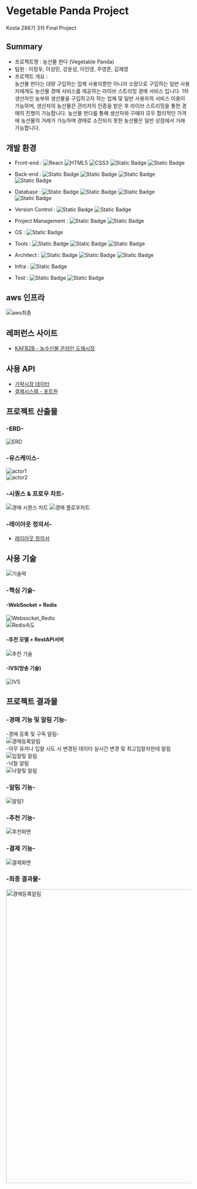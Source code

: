# Vegetable Panda Project
Kosta 286기 3차 Final Project  

## Summary
- 프로젝트명 : 농산물 판다 (Vegetable Panda)  
- 팀원 : 이정우, 이성민, 강윤성, 이인영, 주영준, 김재영  
- 프로젝트 개요 :  
농산물 판다는 대량 구입하는 업체 사용자뿐만 아니라 소량으로 구입하는 일반 사용자에게도 농산물 경매 서비스를 제공하는 라이브 스트리밍 경매 서비스 입니다. 1차 생산자인 농부와 생산물을 구입하고자 하는 업체 및 일반 사용자의 서비스 이용이 가능하며, 생산자의 농산물은 관리자의 인증을 받은 후 라이브 스트리밍을 통한 경매의 진행이 가능합니다. 농산물 판다를 통해 생산자와 구매자 모두 합리적인 가격에 농산물의 거래가 가능하며 경매로 소진되지 못한 농산물은 일반 상점에서 거래 가능합니다.


## 개발 환경  
- Front-end :
![React](https://img.shields.io/badge/react-black?style=for-the-badge&logo=react&logoColor=%2361DAFB)
![HTML5](https://img.shields.io/badge/html5-%23E34F26?style=for-the-badge&logo=html5&logoColor=white)
![CSS3](https://img.shields.io/badge/css3-%231572B6?style=for-the-badge&logo=css3)
![Static Badge](https://img.shields.io/badge/IVS-%23ec7211?style=for-the-badge&logoColor=white)
![Static Badge](https://img.shields.io/badge/javascript-black?style=for-the-badge&logo=javascript&logoColor=%23F7DF1E)

- Back-end :
![Static Badge](https://img.shields.io/badge/springboot-6DB33F?style=for-the-badge&logo=springboot&color=white)
![Static Badge](https://img.shields.io/badge/java-%23e14a3a?style=for-the-badge)
![Static Badge](https://img.shields.io/badge/flask-%23000000?style=for-the-badge&logo=flask&logoColor=white)
![Static Badge](https://img.shields.io/badge/python-%233776AB?style=for-the-badge&logo=python&logoColor=white)

- Database :
![Static Badge](https://img.shields.io/badge/mysql-%234479A1?style=for-the-badge&logo=mysql&logoColor=white)
![Static Badge](https://img.shields.io/badge/s3-%23569A31?style=for-the-badge&logo=amazons3&logoColor=white)
![Static Badge](https://img.shields.io/badge/rds-%23527FFF?style=for-the-badge&logo=amazonrds&logoColor=white)
![Static Badge](https://img.shields.io/badge/redis-%23d82a20?style=for-the-badge)

- Version Control :
![Static Badge](https://img.shields.io/badge/git-%23F05032?style=for-the-badge&logo=git&logoColor=white)
![Static Badge](https://img.shields.io/badge/github-%23181717?style=for-the-badge&logo=github)

- Project Management :
![Static Badge](https://img.shields.io/badge/jira-%230052CC?style=for-the-badge&logo=jira)
![Static Badge](https://img.shields.io/badge/notion-%23000000?style=for-the-badge&logo=notion)

- OS :
![Static Badge](https://img.shields.io/badge/window11-blue?style=for-the-badge)

- Tools :
![Static Badge](https://img.shields.io/badge/intellij-%23000000?style=for-the-badge&logo=intellijidea)
![Static Badge](https://img.shields.io/badge/VSCode-%232F80ED?style=for-the-badge)
![Static Badge](https://img.shields.io/badge/spyder-%238C0000?style=for-the-badge&logo=spyderide)

- Architect :
![Static Badge](https://img.shields.io/badge/ERDCLOUD-black?style=for-the-badge&logo=icloud&logoColor=white)
![Static Badge](https://img.shields.io/badge/DrawIO-%23F08705?style=for-the-badge&logo=diagramsdotnet&logoColor=white)
![Static Badge](https://img.shields.io/badge/figma-%23F24E1E?style=for-the-badge&logo=figma&logoColor=white)

- Infra :
![Static Badge](https://img.shields.io/badge/AWS-%23232F3E?style=for-the-badge&logo=amazonwebservices&logoColor=white)

- Test :
![Static Badge](https://img.shields.io/badge/postman-%23FF6C37?style=for-the-badge&logo=postman&logoColor=white)
![Static Badge](https://img.shields.io/badge/junit5-%2325A162?style=for-the-badge&logo=junit5&logoColor=white)

## aws 인프라
![aws최종](https://github.com/user-attachments/assets/74297328-f392-404e-9cce-0514579263c3)


## 레퍼런스 사이트  
- [KAFB2B - 농수산물 온라인 도매시장](https://kafb2b.or.kr/client/mn/main/main.do)

## 사용 API  
- [가락시장 데이터](https://data.seoul.go.kr/dataList/OA-2662/S/1/datasetView.do)
- [결제시스템 - 포트원](https://portone.io/)

## 프로젝트 산출물
### -ERD-  
![ERD](https://github.com/user-attachments/assets/5fbab0ff-a8ad-4655-b5a2-a282f4eb2309) 

### -유스케이스-  
![actor1](https://github.com/user-attachments/assets/60c5da99-bb22-4296-a23a-6fe5941bc852)  
![actor2](https://github.com/user-attachments/assets/02b8d4e6-9a48-494a-a5fd-475624278f49)  

### -시퀀스 & 프로우 차트-  
![경매 시퀀스 차트](https://github.com/user-attachments/assets/57d0f671-caa0-4a59-b4fe-d1ebb8580115)
![경매 플로우차트](https://github.com/user-attachments/assets/1a7b5c26-9006-43b9-8091-bb8bec688f48)

### -레이아웃 정의서-
- [레이아웃 정의서](https://www.figma.com/design/VS3O9n5gdeCGlE01srZnjg/finalProject_%ED%94%BC%EA%B7%B8%EB%A7%88?node-id=0-1&t=Ne12ajC3fU63yYDc-1)

## 사용 기술  
![기술력](https://github.com/user-attachments/assets/8ef9b9a3-4a9b-4edc-87e6-f6f58c0499a8)  

### -핵심 기술-  
#### -WebSocket + Redis
![Websocket_Redis](https://github.com/user-attachments/assets/e9f0e4c9-ffc7-4c5d-bb6c-e1c56312c6c2)  
![Redis속도](https://github.com/user-attachments/assets/31ba141e-951c-4021-9458-29156da89a25)

#### -추천 모델 + RestAPI서버  
![추천 기술](https://github.com/user-attachments/assets/18fa660d-a6de-4348-92cb-009f57b8db7c)  

#### -IVS(방송 기술)  
![IVS](https://github.com/user-attachments/assets/022cf312-6106-42ad-9892-05d0106a7048)

## 프로젝트 결과물  
### -경매 기능 및 알림 기능-  
  -경매 등록 및 구독 알림-  
![경매등록알림](https://github.com/user-attachments/assets/52c63b58-22e9-477f-be7d-b4c44adf2489)  
  -아무 유저나 입찰 시도 시 변경된 데이터 실시간 변경 및 최고입찰자한테 알림
![입찰및 알림](https://github.com/user-attachments/assets/dd79c8fd-68fd-4f62-a38a-8fdc54374eaa)  
  -낙찰 알림  
  ![낙찰및 알림](https://github.com/user-attachments/assets/af4c6291-399d-42b7-b2c2-fdfcf20c81bd)


### -알림 기능-  
![알림1](https://github.com/user-attachments/assets/a8093ef5-dea1-4067-a145-46513b1152a5)  

### -추천 기능-  
![추천화면](https://github.com/user-attachments/assets/edf4bdc3-a864-47d3-81b7-8d1cbd574abe)   

### -결제 기능-  
![결제화면](https://github.com/user-attachments/assets/d7b38040-9cf5-47f0-bd6d-29413d93420f)   

### -최종 결과물-
<img src = "https://github.com/user-attachments/assets/04ea78c1-4722-4ea2-8ab4-242cce8cdc73" width="800" alt = "경매등록알림"/>
